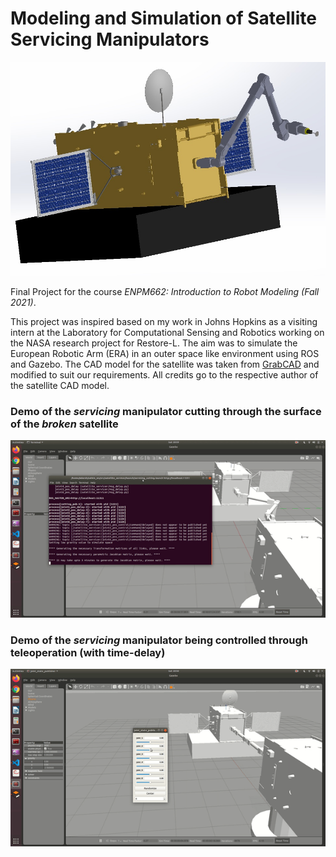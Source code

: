 # Modeling and Simulation of Satellite Servicing Manipulators

![Setup](sat_servicing_arm3.jpg)

Final Project for the course _ENPM662: Introduction to Robot Modeling (Fall 2021)_.

This project was inspired based on my work in Johns Hopkins as a visiting intern at the Laboratory for Computational Sensing and Robotics working on the NASA research project for Restore-L. The aim was to simulate the European Robotic Arm (ERA) in an outer space like environment using ROS and Gazebo. The CAD model for the satellite was taken from [GrabCAD](https://grabcad.com/library/satellite-turksat-5a-1) and modified to suit our requirements. All credits go to the respective author of the satellite CAD model.

### Demo of the _servicing_ manipulator cutting through the surface of the _broken_ satellite
![Cutting](satellite_cutting.gif "Cutting demo")

### Demo of the _servicing_ manipulator being controlled through teleoperation (with time-delay)
![Teleop](satellite_teleop.gif "Teleop demo")
